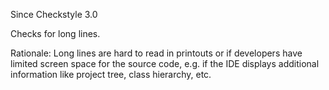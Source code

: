 Since Checkstyle 3.0

Checks for long lines.

Rationale: Long lines are hard to read in printouts or if developers
have limited screen space for the source code, e.g. if the IDE displays
additional information like project tree, class hierarchy, etc.